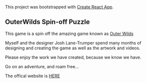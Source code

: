 This project was bootstrapped with [Create React App](https://github.com/facebook/create-react-app).

## OuterWilds Spin-off Puzzle

This game is a spin off the amazing game known as [Outer Wilds](https://www.mobiusdigitalgames.com/outer-wilds.html)

Myself and the designer Josh Lane-Trumper spend many months of designing and creating the game as well as the artwork and videos.

Please enjoy the work we have created, because we know we have.

Go on an adventure, and roam free...

The offical website is [HERE](https://outerwilds1128.com/)

